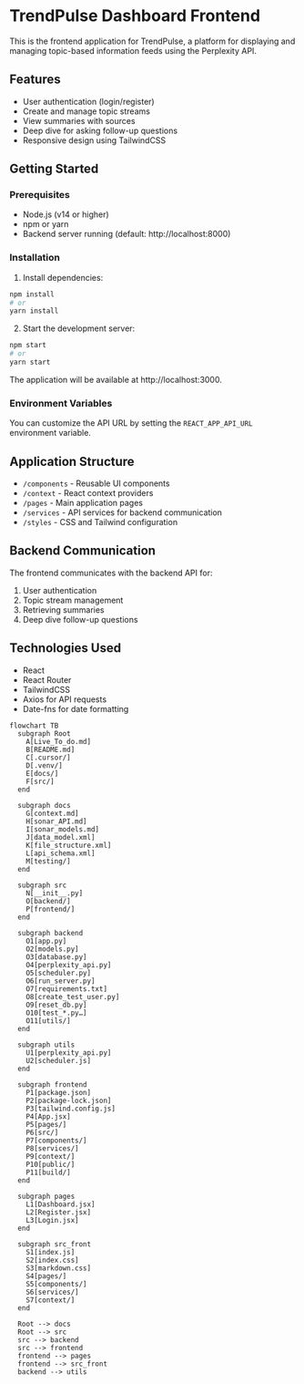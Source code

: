 # TrendPulse Dashboard Frontend

This is the frontend application for TrendPulse, a platform for displaying and managing topic-based information feeds using the Perplexity API.

## Features

- User authentication (login/register)
- Create and manage topic streams
- View summaries with sources
- Deep dive for asking follow-up questions
- Responsive design using TailwindCSS

## Getting Started

### Prerequisites

- Node.js (v14 or higher)
- npm or yarn
- Backend server running (default: http://localhost:8000)

### Installation

1. Install dependencies:

```bash
npm install
# or 
yarn install
```

2. Start the development server:

```bash
npm start
# or
yarn start
```

The application will be available at http://localhost:3000.

### Environment Variables

You can customize the API URL by setting the `REACT_APP_API_URL` environment variable.

## Application Structure

- `/components` - Reusable UI components
- `/context` - React context providers
- `/pages` - Main application pages
- `/services` - API services for backend communication
- `/styles` - CSS and Tailwind configuration

## Backend Communication

The frontend communicates with the backend API for:

1. User authentication
2. Topic stream management
3. Retrieving summaries
4. Deep dive follow-up questions

## Technologies Used

- React
- React Router
- TailwindCSS
- Axios for API requests
- Date-fns for date formatting

```mermaid
flowchart TB
  subgraph Root
    A[Live_To_do.md]
    B[README.md]
    C[.cursor/]
    D[.venv/]
    E[docs/]
    F[src/]
  end

  subgraph docs
    G[context.md]
    H[sonar_API.md]
    I[sonar_models.md]
    J[data_model.xml]
    K[file_structure.xml]
    L[api_schema.xml]
    M[testing/]
  end

  subgraph src
    N[__init__.py]
    O[backend/]
    P[frontend/]
  end

  subgraph backend
    O1[app.py]
    O2[models.py]
    O3[database.py]
    O4[perplexity_api.py]
    O5[scheduler.py]
    O6[run_server.py]
    O7[requirements.txt]
    O8[create_test_user.py]
    O9[reset_db.py]
    O10[test_*.py…]
    O11[utils/]
  end

  subgraph utils
    U1[perplexity_api.py]
    U2[scheduler.js]
  end

  subgraph frontend
    P1[package.json]
    P2[package-lock.json]
    P3[tailwind.config.js]
    P4[App.jsx]
    P5[pages/]
    P6[src/]
    P7[components/]
    P8[services/]
    P9[context/]
    P10[public/]
    P11[build/]
  end

  subgraph pages
    L1[Dashboard.jsx]
    L2[Register.jsx]
    L3[Login.jsx]
  end

  subgraph src_front
    S1[index.js]
    S2[index.css]
    S3[markdown.css]
    S4[pages/]
    S5[components/]
    S6[services/]
    S7[context/]
  end

  Root --> docs
  Root --> src
  src --> backend
  src --> frontend
  frontend --> pages
  frontend --> src_front
  backend --> utils

``` 